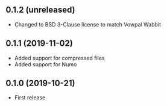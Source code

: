 ## 0.1.2 (unreleased)

- Changed to BSD 3-Clause license to match Vowpal Wabbit

## 0.1.1 (2019-11-02)

- Added support for compressed files
- Added support for Numo

## 0.1.0 (2019-10-21)

- First release
